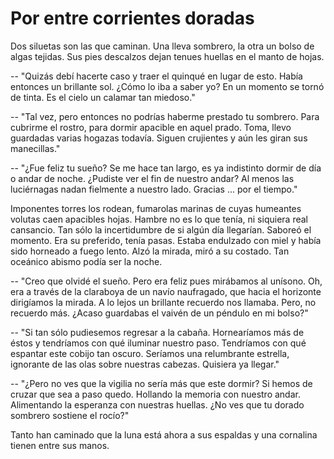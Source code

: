 # Por entre corrientes doradas

Dos siluetas son las que caminan. Una lleva sombrero, la otra un bolso
de algas tejidas. Sus pies descalzos dejan tenues huellas en el manto
de hojas.

-- "Quizás debí hacerte caso y traer el quinqué en lugar de esto.
Había entonces un brillante sol. ¿Cómo lo iba a saber yo? En un
momento se tornó de tinta. Es el cielo un calamar tan miedoso."

-- "Tal vez, pero entonces no podrías haberme prestado tu sombrero.
Para cubrirme el rostro, para dormir apacible en aquel prado. Toma,
llevo guardadas varias hogazas todavía. Siguen crujientes y aún les
giran sus manecillas."

-- "¿Fue feliz tu sueño? Se me hace tan largo, es ya indistinto dormir
de día o andar de noche. ¿Pudiste ver el fin de nuestro andar? Al
menos las luciérnagas nadan fielmente a nuestro lado. Gracias ... por
el tiempo."

Imponentes torres los rodean, fumarolas marinas de cuyas humeantes
volutas caen apacibles hojas. Hambre no es lo que tenía, ni siquiera
real cansancio. Tan sólo la incertidumbre de si algún día llegarían.
Saboreó el momento. Era su preferido, tenía pasas. Estaba endulzado
con miel y había sido horneado a fuego lento. Alzó la mirada, miró a
su costado. Tan oceánico abismo podía ser la noche.

-- "Creo que olvidé el sueño. Pero era feliz pues mirábamos al
unísono. Oh, era a través de la claraboya de un navío naufragado, que
hacia el horizonte dirigíamos la mirada. A lo lejos un brillante
recuerdo nos llamaba. Pero, no recuerdo más. ¿Acaso guardabas el
vaivén de un péndulo en mi bolso?"

-- "Si tan sólo pudiesemos regresar a la cabaña. Hornearíamos más de
éstos y tendríamos con qué iluminar nuestro paso. Tendríamos con
qué espantar este cobijo tan oscuro. Seríamos una relumbrante
estrella, ignorante de las olas sobre nuestras cabezas. Quisiera ya
llegar."

-- "¿Pero no ves que la vigilia no sería más que este dormir? Si hemos
de cruzar que sea a paso quedo. Hollando la memoria con nuestro andar.
Alimentando la esperanza con nuestras huellas. ¿No ves que tu dorado
sombrero sostiene el rocío?"

Tanto han caminado que la luna está ahora a sus espaldas y una
cornalina tienen entre sus manos.
